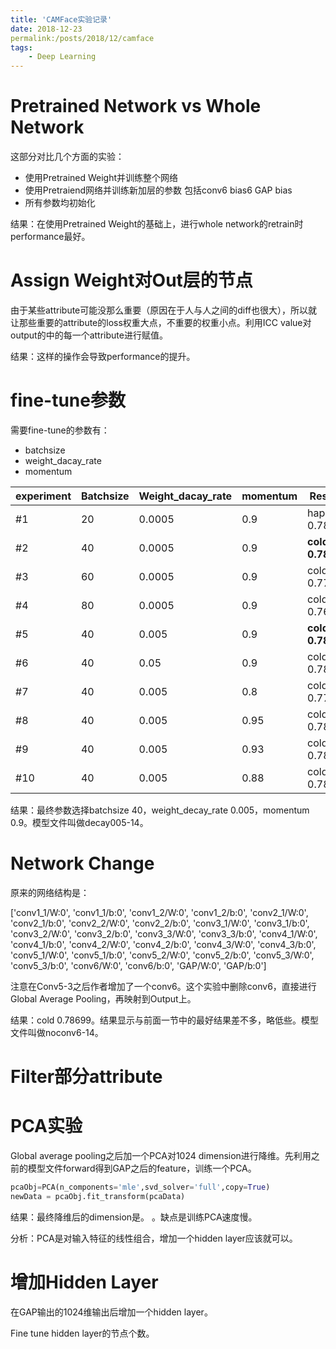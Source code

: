 ```yaml
---
title: 'CAMFace实验记录'
date: 2018-12-23
permalink:/posts/2018/12/camface
tags:
	- Deep Learning
---
```


# Pretrained Network vs Whole Network

这部分对比几个方面的实验：

+ 使用Pretrained Weight并训练整个网络
+ 使用Pretraiend网络并训练新加层的参数 包括conv6  bias6 GAP bias
+ 所有参数均初始化

结果：在使用Pretrained Weight的基础上，进行whole network的retrain时performance最好。

# Assign Weight对Out层的节点

由于某些attribute可能没那么重要（原因在于人与人之间的diff也很大），所以就让那些重要的attribute的loss权重大点，不重要的权重小点。利用ICC value对output的中的每一个attribute进行赋值。

结果：这样的操作会导致performance的提升。

# fine-tune参数

需要fine-tune的参数有：

+ batchsize
+ weight_dacay_rate
+ momentum

| experiment | Batchsize | Weight_dacay_rate | momentum | Result          |
| ---------- | --------- | ----------------- | -------- | --------------- |
| #1         | 20        | 0.0005            | 0.9      | happy 0.7802    |
| #2         | 40        | 0.0005            | 0.9      | **cold 0.7813** |
| #3         | 60        | 0.0005            | 0.9      | cold 0.7724     |
| #4         | 80        | 0.0005            | 0.9      | cold 0.7679     |
| #5         | 40        | 0.005             | 0.9      | **cold 0.7861** |
| #6         | 40        | 0.05              | 0.9      | cold 0.7833     |
| #7         | 40        | 0.005             | 0.8      | cold 0.7763     |
| #8         | 40        | 0.005             | 0.95     | cold 0.7843     |
| #9         | 40        | 0.005             | 0.93     | cold 0.7853     |
| #10        | 40        | 0.005             | 0.88     | cold 0.7847     |

结果：最终参数选择batchsize 40，weight_decay_rate 0.005，momentum 0.9。模型文件叫做decay005-14。

# Network Change

原来的网络结构是：

['conv1_1/W:0', 'conv1_1/b:0', 'conv1_2/W:0', 'conv1_2/b:0', 'conv2_1/W:0', 'conv2_1/b:0', 'conv2_2/W:0', 'conv2_2/b:0', 'conv3_1/W:0', 'conv3_1/b:0', 'conv3_2/W:0', 'conv3_2/b:0', 'conv3_3/W:0', 'conv3_3/b:0', 'conv4_1/W:0', 'conv4_1/b:0', 'conv4_2/W:0', 'conv4_2/b:0', 'conv4_3/W:0', 'conv4_3/b:0', 'conv5_1/W:0', 'conv5_1/b:0', 'conv5_2/W:0', 'conv5_2/b:0', 'conv5_3/W:0', 'conv5_3/b:0', 'conv6/W:0', 'conv6/b:0', 'GAP/W:0', 'GAP/b:0']

注意在Conv5-3之后作者增加了一个conv6。这个实验中删除conv6，直接进行Global Average Pooling，再映射到Output上。

结果：cold 0.78699。结果显示与前面一节中的最好结果差不多，略低些。模型文件叫做noconv6-14。

# Filter部分attribute



# PCA实验

Global average pooling之后加一个PCA对1024 dimension进行降维。先利用之前的模型文件forward得到GAP之后的feature，训练一个PCA。

```python
pcaObj=PCA(n_components='mle',svd_solver='full',copy=True)
newData = pcaObj.fit_transform(pcaData)   
```

结果：最终降维后的dimension是。    。缺点是训练PCA速度慢。

分析：PCA是对输入特征的线性组合，增加一个hidden layer应该就可以。

# 增加Hidden Layer

在GAP输出的1024维输出后增加一个hidden layer。

Fine tune hidden layer的节点个数。

